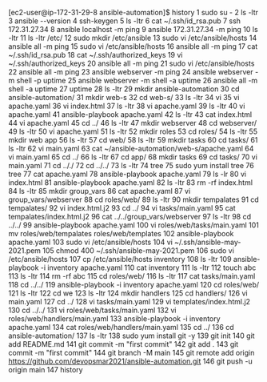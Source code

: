 [ec2-user@ip-172-31-29-8 ansible-automation]$ history
    1  sudo su - 
    2  ls -ltr
    3  ansible --version
    4  ssh-keygen
    5  ls -ltr
    6  cat ~/.ssh/id_rsa.pub 
    7  ssh 172.31.27.34
    8  ansible localhost -m ping 
    9  ansible 172.31.27.34 -m ping 
   10  ls -ltr
   11  ls -ltr /etc/
   12  sudo mkdir /etc/ansible
   13  sudo vi /etc/ansible/hosts
   14  ansible all -m ping 
   15  sudo vi /etc/ansible/hosts
   16  ansible all -m ping 
   17  cat ~/.ssh/id_rsa.pub 
   18  cat ~/.ssh/authorized_keys 
   19  vi ~/.ssh/authorized_keys 
   20  ansible all -m ping 
   21  sudo vi /etc/ansible/hosts
   22  ansible all -m ping 
   23  ansible webserver -m ping 
   24  ansible webserver -m shell -p uptime
   25  ansible webserver -m shell -a uptime
   26  ansible all -m shell -a uptime
   27  uptime
   28  ls -ltr
   29  mkdir ansible-automation
   30  cd ansible-automation/
   31  mkdir web-s
   32  cd web-s/
   33  ls -ltr
   34  vi 
   35  vi apache.yaml
   36  vi index.html
   37  ls -ltr
   38  vi apache.yaml
   39  ls -ltr
   40  vi apache.yaml
   41  ansible-playbook apache.yaml
   42  ls -ltr
   43  cat index.html 
   44  vi apache.yaml 
   45  cd ../
   46  ls -ltr
   47  mkdir webserver
   48  cd webserver/
   49  ls -ltr
   50  vi apache.yaml
   51  ls -ltr
   52  mkdir roles
   53  cd roles/
   54  ls -ltr
   55  mkdir web app
   56  ls -ltr
   57  cd web/
   58  ls -ltr
   59  mkdir tasks
   60  cd tasks/
   61  ls -ltr
   62  vi main.yaml
   63  cat ~/ansible-automation/web-s/apache.yaml 
   64  vi main.yaml
   65  cd ../
   66  ls -ltr
   67  cd app/
   68  mkdir tasks
   69  cd tasks/
   70  vi main.yaml
   71  cd .././
   72  cd ../../
   73  ls -ltr
   74  tree
   75  sudo yum install tree
   76  tree
   77  cat apache.yaml 
   78  ansible-playbook apache.yaml 
   79  ls -lr
   80  vi index.html
   81  ansible-playbook apache.yaml 
   82  ls -ltr
   83  rm -rf index.html 
   84  ls -ltr
   85  mkdir group_vars
   86  cat apache.yaml 
   87  vi group_vars/webserver
   88  cd roles/web/
   89  ls -ltr
   90  mkdir tempalates
   91  cd tempalates/
   92  vi index.html.j2
   93  cd ../
   94  vi tasks/main.yaml 
   95  cat tempalates/index.html.j2 
   96  cat ../../group_vars/webserver 
   97  ls -ltr
   98  cd ../../
   99  ansible-playbook apache.yaml 
  100  vi roles/web/tasks/main.yaml 
  101  mv roles/web/tempalates roles/web/templates
  102  ansible-playbook apache.yaml 
  103  sudo vi /etc/ansible/hosts 
  104  vi ~/.ssh/ansible-may-2021.pem
  105  chmod 400 ~/.ssh/ansible-may-2021.pem
  106  sudo vi /etc/ansible/hosts 
  107  cp /etc/ansible/hosts  inventory
  108  ls -ltr
  109  ansible-playbook -i inventory apache.yaml 
  110  cat inventory 
  111  ls -ltr
  112  touch abc
  113  ls -ltr
  114  rm -rf abc 
  115  cd roles/web/
  116  ls -ltr
  117  cat tasks/main.yaml 
  118  cd ../../
  119  ansible-playbook -i inventory apache.yaml 
  120  cd roles/web/
  121  ls -ltr
  122  cd we
  123  ls -ltr
  124  mkdir handlers
  125  cd handlers/
  126  vi main.yaml
  127  cd ../
  128  vi tasks/main.yaml 
  129  vi templates/index.html.j2 
  130  cd ../../
  131  vi roles/web/tasks/main.yaml 
  132  vi roles/web/handlers/main.yaml 
  133  ansible-playbook -i inventory apache.yaml 
  134  cat roles/web/handlers/main.yaml 
  135  cd ../
  136  cd ansible-automation/
  137  ls -ltr
  138  sudo yum install git -y
  139  git init
  140  git add README.md
  141  git commit -m "first commit"
  142  git add .
  143  git commit -m "first commit"
  144  git branch -M main
  145  git remote add origin https://github.com/devopsmar2021/ansible-automation.git
  146  git push -u origin main
  147  history
